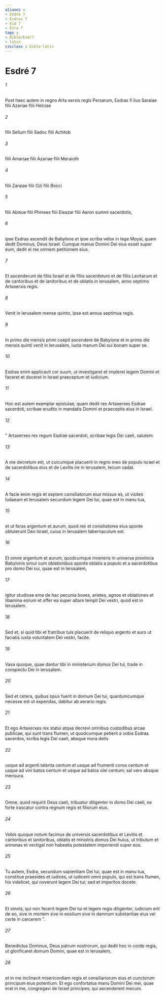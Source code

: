 ```yaml
---
aliases : 
- Esdré 7
- Esdras 7
- Esd 7
- Ezra 7
tags : 
- Bible/Esd/7
- latin
cssclass : bible-latin
---
```


# Esdré 7

###### 1
Post haec autem in regno Arta xerxis regis Persarum, Esdras fi lius Saraiae filii Azariae filii Helciae 
###### 2
filii Sellum filii Sadoc filii Achitob 
###### 3
filii Amariae filii Azariae filii Meraioth 
###### 4
filii Zaraiae filii Ozi filii Bocci 
###### 5
filii Abisue filii Phinees filii Eleazar filii Aaron summi sacerdotis, 
###### 6
ipse Esdras ascendit de Babylone et ipse scriba velox in lege Moysi, quam dedit Dominus, Deus Israel. Cumque manus Domini Dei eius esset super eum, dedit ei rex omnem petitionem eius. 
###### 7
Et ascenderunt de filiis Israel et de filiis sacerdotum et de filiis Levitarum et de cantoribus et de ianitoribus et de oblatis in Ierusalem, anno septimo Artaxerxis regis. 
###### 8
Venit in Ierusalem mense quinto, ipse est annus septimus regis.
###### 9
In primo die mensis primi coepit ascendere de Babylone et in primo die mensis quinti venit in Ierusalem, iuxta manum Dei sui bonam super se. 
###### 10
Esdras enim applicavit cor suum, ut investigaret et impleret legem Domini et faceret et doceret in Israel praeceptum et iudicium.
###### 11
Hoc est autem exemplar epistulae, quam dedit rex Artaxerxes Esdrae sacerdoti, scribae erudito in mandatis Domini et praeceptis eius in Israel.
###### 12
“ Artaxerxes rex regum Esdrae sacerdoti, scribae legis Dei caeli, salutem. 
###### 13
A me decretum est, ut cuicumque placuerit in regno meo de populo Israel et de sacerdotibus eius et de Levitis ire in Ierusalem, tecum vadat. 
###### 14
A facie enim regis et septem consiliatorum eius missus es, ut visites Iudaeam et Ierusalem secundum legem Dei tui, quae est in manu tua, 
###### 15
et ut feras argentum et aurum, quod rex et consiliatores eius sponte obtulerunt Deo Israel, cuius in Ierusalem tabernaculum est. 
###### 16
Et omne argentum et aurum, quodcumque inveneris in universa provincia Babylonis simul cum oblationibus sponte oblatis a populo et a sacerdotibus pro domo Dei sui, quae est in Ierusalem, 
###### 17
igitur studiose eme de hac pecunia boves, arietes, agnos et oblationes et libamina eorum et offer ea super altare templi Dei vestri, quod est in Ierusalem. 
###### 18
Sed et, si quid tibi et fratribus tuis placuerit de reliquo argento et auro ut faciatis iuxta voluntatem Dei vestri, facite.
###### 19
Vasa quoque, quae dantur tibi in ministerium domus Dei tui, trade in conspectu Dei in Ierusalem. 
###### 20
Sed et cetera, quibus opus fuerit in domum Dei tui, quantumcumque necesse est ut expendas, dabitur ab aerario regis. 
###### 21
Et ego Artaxerxes rex statui atque decrevi omnibus custodibus arcae publicae, qui sunt trans flumen, ut quodcumque petierit a vobis Esdras sacerdos, scriba legis Dei caeli, absque mora detis 
###### 22
usque ad argenti talenta centum et usque ad frumenti coros centum et usque ad vini batos centum et usque ad batos olei centum; sal vero absque mensura. 
###### 23
Omne, quod requirit Deus caeli, tribuatur diligenter in domo Dei caeli, ne forte irascatur contra regnum regis et filiorum eius. 
###### 24
Vobis quoque notum facimus de universis sacerdotibus et Levitis et cantoribus et ianitoribus, oblatis et ministris domus Dei huius, ut tributum et annonas et vectigal non habeatis potestatem imponendi super eos.
###### 25
Tu autem, Esdra, secundum sapientiam Dei tui, quae est in manu tua, constitue praesides et iudices, ut iudicent omni populo, qui est trans flumen, his videlicet, qui noverunt legem Dei tui; sed et imperitos docete. 
###### 26
Et omnis, qui non fecerit legem Dei tui et legem regis diligenter, iudicium erit de eo, sive in mortem sive in exsilium sive in damnum substantiae eius vel certe in carcerem ”.
###### 27
Benedictus Dominus, Deus patrum nostrorum, qui dedit hoc in corde regis, ut glorificaret domum Domini, quae est in Ierusalem, 
###### 28
et in me inclinavit misericordiam regis et consiliariorum eius et cunctorum principum eius potentium. Et ego confortatus manu Domini Dei mei, quae erat in me, congregavi de Israel principes, qui ascenderent mecum.
